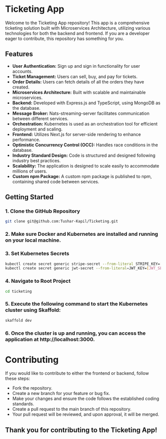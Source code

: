 # Ticketing App

Welcome to the Ticketing App repository! This app is a comprehensive ticketing solution built with Microservices Architecture, utilizing various technologies for both the backend and frontend. If you are a developer eager to contribute, this repository has something for you.

## Features

- **User Authentication:** Sign up and sign in functionality for user accounts.
- **Ticket Management:** Users can sell, buy, and pay for tickets.
- **Order Details:** Users can fetch details of all the orders they have created.
- **Microservices Architecture:** Built with scalable and maintainable microservices.
- **Backend:** Developed with Express.js and TypeScript, using MongoDB as the database.
- **Message Broker:** Nats-streaming-server facilitates communication between different services.
- **Orchestration:** Kubernetes is used as an orchestration tool for efficient deployment and scaling.
- **Frontend:** Utilizes Next.js for server-side rendering to enhance performance.
- **Optimistic Concurrency Control (OCC):** Handles race conditions in the database.
- **Industry Standard Design:** Code is structured and designed following industry best practices.
- **Scalability:** The application is designed to scale easily to accommodate millions of users.
- **Custom npm Package:** A custom npm package is published to npm, containing shared code between services.

## Getting Started

### 1. Clone the GitHub Repository

```bash
git clone git@github.com:Tushar-Kapil/Ticketing.git
```

### 2. Make sure Docker and Kubernetes are installed and running on your local machine.

### 3. Set Kubernetes Secrets

```bash
kubectl create secret generic stripe-secret --from-literal STRIPE_KEY=[YOUR_STRIPE_SECRET_KEY]
kubectl create secret generic jwt-secret --from-literal=JWT_KEY=[JWT_SECRET]
```

### 4. Navigate to Root Project

```bash
cd ticketing
```

### 5. Execute the following command to start the Kubernetes cluster using Skaffold:

```bash
skaffold dev
```

### 6. Once the cluster is up and running, you can access the application at http://localhost:3000.

# Contributing
If you would like to contribute to either the frontend or backend, follow these steps:

- Fork the repository.
- Create a new branch for your feature or bug fix.
- Make your changes and ensure the code follows the established coding standards.
- Create a pull request to the main branch of this repository.
- Your pull request will be reviewed, and upon approval, it will be merged.
## Thank you for contributing to the Ticketing App!
